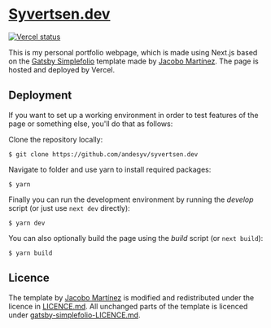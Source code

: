 # [Syvertsen.dev](https://syvertsen.dev/)

[![Vercel status](https://img.shields.io/github/deployments/andesyv/syvertsen.dev/production?label=vercel&logo=vercel&logoColor=white)](https://syvertsen-dev.vercel.app/_logs)

This is my personal portfolio webpage, which is made using Next.js based on the [Gatsby Simplefolio](https://github.com/cobidev/gatsby-simplefolio) template made by [Jacobo Martínez](https://github.com/cobidev). The page is hosted and deployed by Vercel.

## Deployment

If you want to set up a working environment in order to test features of the page or something else, you'll do that as follows:

Clone the repository locally:

```
$ git clone https://github.com/andesyv/syvertsen.dev
```

Navigate to folder and use yarn to install required packages:

```
$ yarn
```

Finally you can run the development environment by running the *develop* script (or just use `next dev` directly):
```
$ yarn dev
```
You can also optionally build the page using the *build* script (or `next build`):
```
$ yarn build
```
## Licence

The template by [Jacobo Martínez](https://github.com/cobidev) is modified and redistributed under the licence in [LICENCE.md](LICENCE.md). All unchanged parts of the template is licenced under [gatsby-simplefolio-LICENCE.md](gatsby-simplefolio-LICENCE.md).

